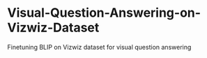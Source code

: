 # Visual-Question-Answering-on-Vizwiz-Dataset
Finetuning BLIP on Vizwiz dataset for visual question answering
